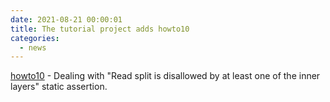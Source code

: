 ```yaml
---
date: 2021-08-21 00:00:01 
title: The tutorial project adds howto10
categories:
  - news
---
```


[howto10](https://github.com/commschamp/cc_tutorial/tree/master/howtos/howto10) - 
Dealing with "Read split is disallowed by at least one of the inner layers" static assertion.
